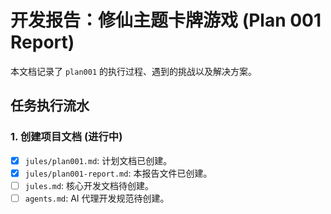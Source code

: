 # 开发报告：修仙主题卡牌游戏 (Plan 001 Report)

本文档记录了 `plan001` 的执行过程、遇到的挑战以及解决方案。

## 任务执行流水

### 1. 创建项目文档 (进行中)
-   [x] `jules/plan001.md`: 计划文档已创建。
-   [x] `jules/plan001-report.md`: 本报告文件已创建。
-   [ ] `jules.md`: 核心开发文档待创建。
-   [ ] `agents.md`: AI 代理开发规范待创建。
